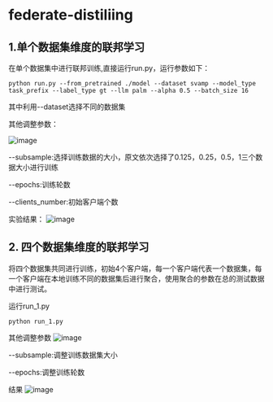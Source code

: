 # federate-distiliing
## 1.单个数据集维度的联邦学习

在单个数据集中进行联邦训练,直接运行run.py，运行参数如下：

```
python run.py --from_pretrained ./model --dataset svamp --model_type task_prefix --label_type gt --llm palm --alpha 0.5 --batch_size 16
```

其中利用--dataset选择不同的数据集

其他调整参数：

![image](https://github.com/panker123/federate-distiliing/assets/56550368/4bb90b4f-3274-4e78-84af-a25761109a38)


--subsample:选择训练数据的大小，原文依次选择了0.125，0.25，0.5，1三个数据大小进行训练

--epochs:训练轮数

--clients_number:初始客户端个数



实验结果：
![image](https://github.com/panker123/federate-distiliing/assets/56550368/6791f557-c886-4d42-958e-e63709b3cfa8)




## 2. 四个数据集维度的联邦学习

将四个数据集共同进行训练，初始4个客户端，每一个客户端代表一个数据集，每一个客户端在本地训练不同的数据集后进行聚合，使用聚合的参数在总的测试数据中进行测试。

运行run_1.py

```
python run_1.py
```

其他调整参数
![image](https://github.com/panker123/federate-distiliing/assets/56550368/6067aaca-cb9f-4192-8562-d7cf7e0a862a)



--subsample:调整训练数据集大小

--epochs:调整训练轮数



结果
![image](https://github.com/panker123/federate-distiliing/assets/56550368/f0727798-9bd6-4c89-b13b-b9bc939b1789)

